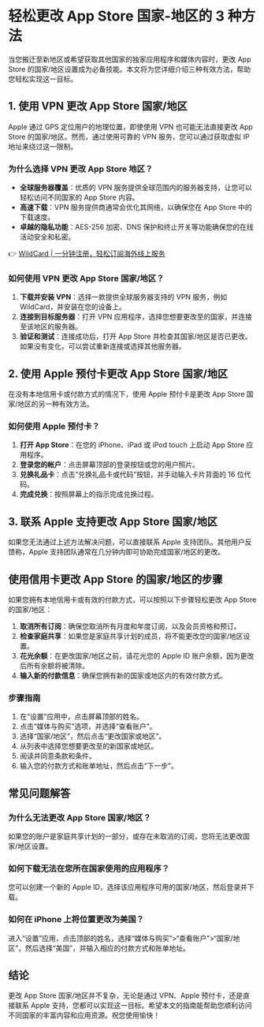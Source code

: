 # 轻松更改 App Store 国家-地区的 3 种方法

当您搬迁至新地区或希望获取其他国家的独家应用程序和媒体内容时，更改 App Store 的国家/地区设置成为必备技能。本文将为您详细介绍三种有效方法，帮助您轻松实现这一目标。

## 1. 使用 VPN 更改 App Store 国家/地区

Apple 通过 GPS 定位用户的地理位置，即使使用 VPN 也可能无法直接更改 App Store 的国家/地区。然而，通过使用可靠的 VPN 服务，您可以通过获取虚拟 IP 地址来绕过这一限制。

### 为什么选择 VPN 更改 App Store 地区？

- **全球服务器覆盖**：优质的 VPN 服务提供全球范围内的服务器支持，让您可以轻松访问不同国家的 App Store 内容。
- **高速下载**：VPN 服务提供商通常会优化其网络，以确保您在 App Store 中的下载速度。
- **卓越的隐私功能**：AES-256 加密、DNS 保护和终止开关等功能确保您的在线活动安全和私密。

👉 [WildCard | 一分钟注册，轻松订阅海外线上服务](https://bbtdd.com/WildCard)

### 如何使用 VPN 更改 App Store 国家/地区？

1. **下载并安装 VPN**：选择一款提供全球服务器支持的 VPN 服务，例如 WildCard，并安装在您的设备上。
2. **连接到目标服务器**：打开 VPN 应用程序，选择您想要更改至的国家，并连接至该地区的服务器。
3. **验证和测试**：连接成功后，打开 App Store 并检查其国家/地区是否已更改。如果没有变化，可以尝试重新连接或选择其他服务器。

## 2. 使用 Apple 预付卡更改 App Store 国家/地区

在没有本地信用卡或付款方式的情况下，使用 Apple 预付卡是更改 App Store 国家/地区的另一种有效方法。

### 如何使用 Apple 预付卡？

1. **打开 App Store**：在您的 iPhone、iPad 或 iPod touch 上启动 App Store 应用程序。
2. **登录您的帐户**：点击屏幕顶部的登录按钮或您的用户照片。
3. **兑换礼品卡**：点击“兑换礼品卡或代码”按钮，并手动输入卡片背面的 16 位代码。
4. **完成兑换**：按照屏幕上的指示完成兑换过程。

## 3. 联系 Apple 支持更改 App Store 国家/地区

如果您无法通过上述方法解决问题，可以直接联系 Apple 支持团队。其他用户反馈称，Apple 支持团队通常在几分钟内即可协助完成国家/地区的更改。

## 使用信用卡更改 App Store 的国家/地区的步骤

如果您拥有本地信用卡或有效的付款方式，可以按照以下步骤轻松更改 App Store 的国家/地区：

1. **取消所有订阅**：确保您取消所有月度和年度订阅，以及会员资格和预订。
2. **检查家庭共享**：如果您是家庭共享计划的成员，将不能更改您的国家/地区设置。
3. **花光余额**：在更改国家/地区之前，请花光您的 Apple ID 账户余额，因为更改后所有余额将被清除。
4. **输入新的付款信息**：确保您拥有新的国家或地区内的有效付款方式。

### 步骤指南

1. 在“设置”应用中，点击屏幕顶部的姓名。
2. 点击“媒体与购买”选项，并选择“查看账户”。
3. 选择“国家/地区”，然后点击“更改国家或地区”。
4. 从列表中选择您想要更改至的新国家或地区。
5. 阅读并同意条款和条件。
6. 输入您的付款方式和账单地址，然后点击“下一步”。

## 常见问题解答

### 为什么无法更改 App Store 国家/地区？

如果您的账户是家庭共享计划的一部分，或存在未取消的订阅，您将无法更改国家/地区设置。

### 如何下载无法在您所在国家使用的应用程序？

您可以创建一个新的 Apple ID，选择该应用程序可用的国家/地区，然后登录并下载。

### 如何在 iPhone 上将位置更改为美国？

进入“设置”应用，点击顶部的姓名，选择“媒体与购买”>“查看账户”>“国家/地区”，然后选择“美国”，并输入相应的付款方式和账单地址。

## 结论

更改 App Store 国家/地区并不复杂，无论是通过 VPN、Apple 预付卡，还是直接联系 Apple 支持，您都可以实现这一目标。希望本文的指南能帮助您顺利访问不同国家的丰富内容和应用资源。祝您使用愉快！